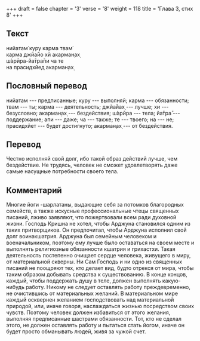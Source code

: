 +++
draft = false
chapter = '3'
verse = '8'
weight = 118
title = 'Глава 3, стих 8'
+++
## Текст

нийатам̇ куру карма твам̇  
карма джйа̄йо хй акарман̣ах̣  
ш́арӣра-йа̄тра̄пи ча те  
на прасидхйед акарман̣ах̣

## Пословный перевод

нийатам --- предписанные; куру --- выполняй; карма --- обязанности; твам
--- ты; карма --- деятельность; джйа̄йах̣ --- лучше; хи --- безусловно;
акарман̣ах̣ --- бездействия; ш́арӣра --- тела; йа̄тра̄ --- поддержание; апи
--- даже; ча --- также; те --- твоего; на --- не; прасидхйет --- будет
достигнуто; акарман̣ах̣ --- от бездействия.

## Перевод

Честно исполняй свой долг, ибо такой образ действий лучше, чем
бездействие. Не трудясь, человек не сможет удовлетворять даже самые
насущные потребности своего тела.

## Комментарий

Многие йоги -шарлатаны, выдающие себя за потомков благородных семейств,
а также искусные профессиональные чтецы священных писаний, лживо
заявляют, что пожертвовали всем ради духовной жизни. Господь Кришна не
хотел, чтобы Арджуна становился одним из таких притворщиков. Он
предпочитал, чтобы Арджуна исполнил свой долг воинакшатрия. Арджуна был
семейным человеком и военачальником, поэтому ему лучше было оставаться
на своем месте и выполнять религиозные обязанности кшатрия и грихастхи.
Такая деятельность постепенно очищает сердце человека, живущего в миру,
от материальной скверны. Ни Сам Господь и ни одно из священных писаний
не поощряют тех, кто делает вид, будто отрекся от мира, чтобы таким
образом добывать средства к существованию. В конце концов, каждый, чтобы
поддержать душу в теле, должен выполнять какую-нибудь работу. Никому не
следует оставлять работу преждевременно, не очистившись от материальных
желаний. В материальном мире каждый осквернен желанием господствовать
над материальной природой, или, иначе говоря, наслаждаться жизнью
посредством своих чувств. Поэтому человек должен избавиться от этого
желания, выполняя предписанные шастрами обязанности. Тот, кто не сделал
этого, не должен оставлять работу и пытаться стать йогом, иначе он будет
просто обманывать людей, живя за чужой счет.
